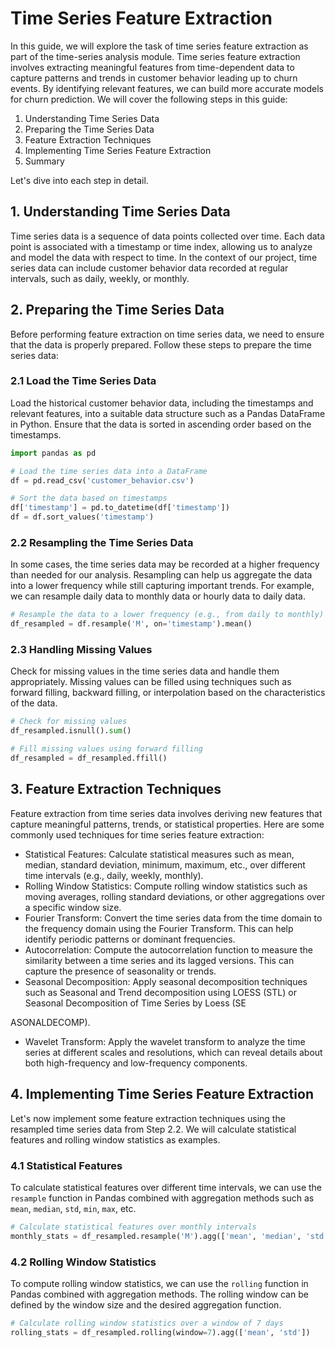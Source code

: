 # Time Series Feature Extraction

In this guide, we will explore the task of time series feature extraction as part of the time-series analysis module. Time series feature extraction involves extracting meaningful features from time-dependent data to capture patterns and trends in customer behavior leading up to churn events. By identifying relevant features, we can build more accurate models for churn prediction. We will cover the following steps in this guide:

1. Understanding Time Series Data
2. Preparing the Time Series Data
3. Feature Extraction Techniques
4. Implementing Time Series Feature Extraction
5. Summary

Let's dive into each step in detail.

## 1. Understanding Time Series Data

Time series data is a sequence of data points collected over time. Each data point is associated with a timestamp or time index, allowing us to analyze and model the data with respect to time. In the context of our project, time series data can include customer behavior data recorded at regular intervals, such as daily, weekly, or monthly.

## 2. Preparing the Time Series Data

Before performing feature extraction on time series data, we need to ensure that the data is properly prepared. Follow these steps to prepare the time series data:

### 2.1 Load the Time Series Data

Load the historical customer behavior data, including the timestamps and relevant features, into a suitable data structure such as a Pandas DataFrame in Python. Ensure that the data is sorted in ascending order based on the timestamps.

```python
import pandas as pd

# Load the time series data into a DataFrame
df = pd.read_csv('customer_behavior.csv')

# Sort the data based on timestamps
df['timestamp'] = pd.to_datetime(df['timestamp'])
df = df.sort_values('timestamp')
```

### 2.2 Resampling the Time Series Data

In some cases, the time series data may be recorded at a higher frequency than needed for our analysis. Resampling can help us aggregate the data into a lower frequency while still capturing important trends. For example, we can resample daily data to monthly data or hourly data to daily data.

```python
# Resample the data to a lower frequency (e.g., from daily to monthly)
df_resampled = df.resample('M', on='timestamp').mean()
```

### 2.3 Handling Missing Values

Check for missing values in the time series data and handle them appropriately. Missing values can be filled using techniques such as forward filling, backward filling, or interpolation based on the characteristics of the data.

```python
# Check for missing values
df_resampled.isnull().sum()

# Fill missing values using forward filling
df_resampled = df_resampled.ffill()
```

## 3. Feature Extraction Techniques

Feature extraction from time series data involves deriving new features that capture meaningful patterns, trends, or statistical properties. Here are some commonly used techniques for time series feature extraction:

- Statistical Features: Calculate statistical measures such as mean, median, standard deviation, minimum, maximum, etc., over different time intervals (e.g., daily, weekly, monthly).
- Rolling Window Statistics: Compute rolling window statistics such as moving averages, rolling standard deviations, or other aggregations over a specific window size.
- Fourier Transform: Convert the time series data from the time domain to the frequency domain using the Fourier Transform. This can help identify periodic patterns or dominant frequencies.
- Autocorrelation: Compute the autocorrelation function to measure the similarity between a time series and its lagged versions. This can capture the presence of seasonality or trends.
- Seasonal Decomposition: Apply seasonal decomposition techniques such as Seasonal and Trend decomposition using LOESS (STL) or Seasonal Decomposition of Time Series by Loess (SE

ASONALDECOMP).
- Wavelet Transform: Apply the wavelet transform to analyze the time series at different scales and resolutions, which can reveal details about both high-frequency and low-frequency components.

## 4. Implementing Time Series Feature Extraction

Let's now implement some feature extraction techniques using the resampled time series data from Step 2.2. We will calculate statistical features and rolling window statistics as examples.

### 4.1 Statistical Features

To calculate statistical features over different time intervals, we can use the `resample` function in Pandas combined with aggregation methods such as `mean`, `median`, `std`, `min`, `max`, etc.

```python
# Calculate statistical features over monthly intervals
monthly_stats = df_resampled.resample('M').agg(['mean', 'median', 'std', 'min', 'max'])
```

### 4.2 Rolling Window Statistics

To compute rolling window statistics, we can use the `rolling` function in Pandas combined with aggregation methods. The rolling window can be defined by the window size and the desired aggregation function.

```python
# Calculate rolling window statistics over a window of 7 days
rolling_stats = df_resampled.rolling(window=7).agg(['mean', 'std'])
```

